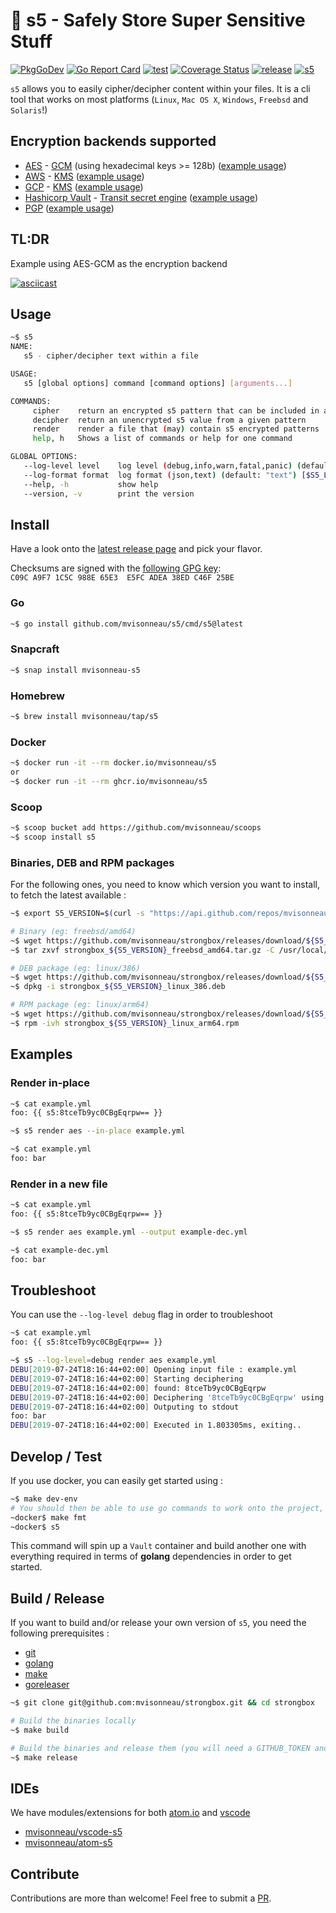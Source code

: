# 🔐 s5 - Safely Store Super Sensitive Stuff

[![PkgGoDev](https://pkg.go.dev/badge/github.com/mvisonneau/s5)](https://pkg.go.dev/mod/github.com/mvisonneau/s5)
[![Go Report Card](https://goreportcard.com/badge/github.com/mvisonneau/s5)](https://goreportcard.com/report/github.com/mvisonneau/s5)
[![test](https://github.com/mvisonneau/s5/actions/workflows/test.yml/badge.svg)](https://github.com/mvisonneau/s5/actions/workflows/test.yml)
[![Coverage Status](https://coveralls.io/repos/github/mvisonneau/s5/badge.svg?branch=main)](https://coveralls.io/github/mvisonneau/s5?branch=main)
[![release](https://github.com/mvisonneau/s5/actions/workflows/release.yml/badge.svg)](https://github.com/mvisonneau/s5/actions/workflows/release.yml)
[![s5](https://snapcraft.io/mvisonneau-s5/badge.svg)](https://snapcraft.io/mvisonneau-s5)

`s5` allows you to easily cipher/decipher content within your files. It is a cli tool that works on most platforms (`Linux`, `Mac OS X`, `Windows`, `Freebsd` and `Solaris`!)

## Encryption backends supported

- [AES](https://en.wikipedia.org/wiki/Advanced_Encryption_Standard) - [GCM](https://en.wikipedia.org/wiki/Galois/Counter_Mode) (using hexadecimal keys >= 128b) ([example usage](examples/aes-gcm.md))
- [AWS](https://aws.amazon.com) - [KMS](https://aws.amazon.com/kms/) ([example usage](examples/aws-kms.md))
- [GCP](https://cloud.google.com) - [KMS](https://cloud.google.com/kms/) ([example usage](examples/gcp-kms.md))
- [Hashicorp Vault](https://www.vaultproject.io) - [Transit secret engine](https://www.vaultproject.io/docs/secrets/transit/index.html) ([example usage](examples/vault.md))
- [PGP](https://www.openpgp.org/) ([example usage](examples/pgp.md))

## TL:DR

Example using AES-GCM as the encryption backend

[![asciicast](https://asciinema.org/a/gmKNYVb49Vzp3SFpeqiavvVe5.svg)](https://asciinema.org/a/gmKNYVb49Vzp3SFpeqiavvVe5)

## Usage

```bash
~$ s5
NAME:
   s5 - cipher/decipher text within a file

USAGE:
   s5 [global options] command [command options] [arguments...]

COMMANDS:
     cipher    return an encrypted s5 pattern that can be included in any file
     decipher  return an unencrypted s5 value from a given pattern
     render    render a file that (may) contain s5 encrypted patterns
     help, h   Shows a list of commands or help for one command

GLOBAL OPTIONS:
   --log-level level    log level (debug,info,warn,fatal,panic) (default: "info") [$S5_LOG_LEVEL]
   --log-format format  log format (json,text) (default: "text") [$S5_LOG_FORMAT]
   --help, -h           show help
   --version, -v        print the version
```

## Install

Have a look onto the [latest release page](https://github.com/mvisonneau/s5/releases/latest) and pick your flavor.

Checksums are signed with the [following GPG key](https://keybase.io/mvisonneau/pgp_keys.asc): `C09C A9F7 1C5C 988E 65E3  E5FC ADEA 38ED C46F 25BE`

### Go

```bash
~$ go install github.com/mvisonneau/s5/cmd/s5@latest
```

### Snapcraft

```bash
~$ snap install mvisonneau-s5
```

### Homebrew

```bash
~$ brew install mvisonneau/tap/s5
```

### Docker

```bash
~$ docker run -it --rm docker.io/mvisonneau/s5
or
~$ docker run -it --rm ghcr.io/mvisonneau/s5
```

### Scoop

```bash
~$ scoop bucket add https://github.com/mvisonneau/scoops
~$ scoop install s5
```

### Binaries, DEB and RPM packages

For the following ones, you need to know which version you want to install, to fetch the latest available :

```bash
~$ export S5_VERSION=$(curl -s "https://api.github.com/repos/mvisonneau/s5/releases/latest" | grep '"tag_name":' | sed -E 's/.*"([^"]+)".*/\1/')
```

```bash
# Binary (eg: freebsd/amd64)
~$ wget https://github.com/mvisonneau/strongbox/releases/download/${S5_VERSION}/strongbox_${S5_VERSION}_freebsd_amd64.tar.gz
~$ tar zxvf strongbox_${S5_VERSION}_freebsd_amd64.tar.gz -C /usr/local/bin

# DEB package (eg: linux/386)
~$ wget https://github.com/mvisonneau/strongbox/releases/download/${S5_VERSION}/strongbox_${S5_VERSION}_linux_386.deb
~$ dpkg -i strongbox_${S5_VERSION}_linux_386.deb

# RPM package (eg: linux/arm64)
~$ wget https://github.com/mvisonneau/strongbox/releases/download/${S5_VERSION}/strongbox_${S5_VERSION}_linux_arm64.rpm
~$ rpm -ivh strongbox_${S5_VERSION}_linux_arm64.rpm
```

## Examples

### Render in-place

```bash
~$ cat example.yml
foo: {{ s5:8tceTb9yc0CBgEqrpw== }}

~$ s5 render aes --in-place example.yml

~$ cat example.yml
foo: bar
```

### Render in a new file

```bash
~$ cat example.yml
foo: {{ s5:8tceTb9yc0CBgEqrpw== }}

~$ s5 render aes example.yml --output example-dec.yml

~$ cat example-dec.yml
foo: bar
```

## Troubleshoot

You can use the `--log-level debug` flag in order to troubleshoot

```bash
~$ cat example.yml
foo: {{ s5:8tceTb9yc0CBgEqrpw== }}

~$ s5 --log-level=debug render aes example.yml
DEBU[2019-07-24T18:16:44+02:00] Opening input file : example.yml
DEBU[2019-07-24T18:16:44+02:00] Starting deciphering
DEBU[2019-07-24T18:16:44+02:00] found: 8tceTb9yc0CBgEqrpw
DEBU[2019-07-24T18:16:44+02:00] Deciphering '8tceTb9yc0CBgEqrpw' using AES
DEBU[2019-07-24T18:16:44+02:00] Outputing to stdout
foo: bar
DEBU[2019-07-24T18:16:44+02:00] Executed in 1.803305ms, exiting..
```

## Develop / Test

If you use docker, you can easily get started using :

```bash
~$ make dev-env
# You should then be able to use go commands to work onto the project, eg:
~docker$ make fmt
~docker$ s5
```

This command will spin up a `Vault` container and build another one with everything required in terms of **golang** dependencies in order to get started.

## Build / Release

If you want to build and/or release your own version of `s5`, you need the following prerequisites :

- [git](https://git-scm.com/)
- [golang](https://golang.org/)
- [make](https://www.gnu.org/software/make/)
- [goreleaser](https://goreleaser.com/)

```bash
~$ git clone git@github.com:mvisonneau/strongbox.git && cd strongbox

# Build the binaries locally
~$ make build

# Build the binaries and release them (you will need a GITHUB_TOKEN and to reconfigure .goreleaser.yml)
~$ make release
```

## IDEs

We have modules/extensions for both [atom.io](https://atom.io) and [vscode](https://code.visualstudio.com/)

- [mvisonneau/vscode-s5](https://github.com/mvisonneau/vscode-s5)
- [mvisonneau/atom-s5](https://github.com/mvisonneau/atom-s5)

## Contribute

Contributions are more than welcome! Feel free to submit a [PR](https://github.com/mvisonneau/s5/pulls).
